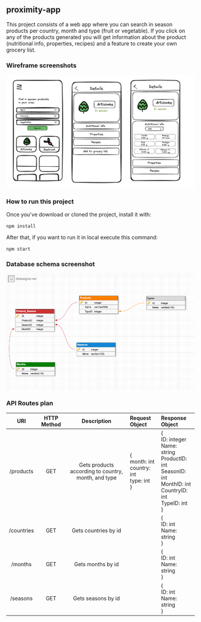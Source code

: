 ## proximity-app

This project consists of a web app where you can search in season products per country, month and type (fruit or vegetable). If you click on any of the products generated you will get information about the product (nutritional info, properties, recipes) and a feature to create your own grocery list.

### Wireframe screenshots

![This is a alt text.](https://github.com/isaraz/proximity-app/blob/main/wiref.jpg?raw=true)

### How to run this project
Once you've download or cloned the project, install it with:
```
npm install
```
After that, if you want to run it in local execute this command:
```
npm start
```

### Database schema screenshot

![This is a alt text.](https://github.com/isaraz/proximity-app/blob/main/dbschema.png?raw=true)

### API Routes plan


| URI  | HTTP Method | Description | Request Object | Response Object |
| :---:| :---------: | :---------: | :--------------| :-------------- |
|/products|GET|Gets products according to country, month, and type|{<br> month: int <br> country: int <br> type: int <br>}|{ <br> ID: integer <br> Name: string <br> ProductID: int <br> SeasonID: int <br> MonthID: int <br> CountryID: int <br> TypeID: int <br>}|
|/countries|GET|Gets countries by id||{ <br> ID: int <br> Name: string <br> }|  
|/months|GET|Gets months by id||{ <br> ID: int <br> Name: string <br> }| 
|/seasons|GET|Gets seasons by id||{ <br> ID: int <br> Name: string <br> }| 

